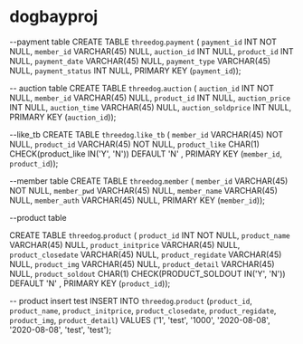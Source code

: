 # dogbayproj

--payment table
CREATE TABLE `threedog`.`payment` (
  `payment_id` INT NOT NULL,
  `member_id` VARCHAR(45) NULL,
  `auction_id` INT NULL,
  `product_id` INT NULL,
  `payment_date` VARCHAR(45) NULL,
  `payment_type` VARCHAR(45) NULL,
  `payment_status` INT NULL,
  PRIMARY KEY (`payment_id`));

--  auction table
CREATE TABLE `threedog`.`auction` (
  `auction_id` INT NOT NULL,
  `member_id` VARCHAR(45) NULL,
  `product_id` INT NULL,
  `auction_price` INT NULL,
  `auction_time` VARCHAR(45) NULL,
  `auction_soldprice` INT NULL,
  PRIMARY KEY (`auction_id`));

--like_tb
CREATE TABLE `threedog`.`like_tb` (
  `member_id` VARCHAR(45) NOT NULL,
  `product_id` VARCHAR(45) NOT NULL,
  `product_like` CHAR(1) CHECK(product_like IN('Y', 'N')) DEFAULT 'N' 
   ,
  PRIMARY KEY (`member_id`, `product_id`));

--member table
CREATE TABLE `threedog`.`member` (
  `member_id` VARCHAR(45) NOT NULL,
  `member_pwd` VARCHAR(45) NULL,
  `member_name` VARCHAR(45) NULL,
  `member_auth` VARCHAR(45) NULL,
  PRIMARY KEY (`member_id`));

--product table

CREATE TABLE `threedog`.`product` (
  `product_id` INT NOT NULL,
  `product_name` VARCHAR(45) NULL,
  `product_initprice` VARCHAR(45) NULL,
  `product_closedate` VARCHAR(45) NULL,
  `product_regidate` VARCHAR(45) NULL,
  `product_img` VARCHAR(45) NULL,
  `product_detail` VARCHAR(45) NULL,
  `product_soldout` CHAR(1) CHECK(PRODUCT_SOLDOUT IN('Y', 'N')) DEFAULT 'N' 
   ,
  PRIMARY KEY (`product_id`));

-- product insert test
INSERT INTO `threedog`.`product` (`product_id`, `product_name`, `product_initprice`, `product_closedate`, `product_regidate`, `product_img`, `product_detail`) VALUES ('1', 'test', '1000', '2020-08-08', '2020-08-08', 'test', 'test');